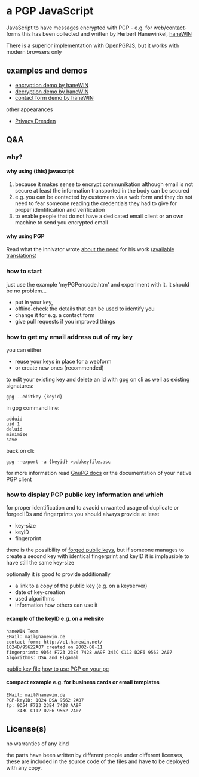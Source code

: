 a PGP JavaScript 
================

JavaScript to have messages encrypted with PGP - e.g. for web/contact-forms
this has been collected and written by Herbert Hanewinkel, [haneWIN](http://www.hanewin.net/)

There is a superior implementation with [OpenPGPJS](http://openpgpjs.org/), but it works with modern browsers only


## examples and demos

* [encryption demo by haneWIN](http://www.hanewin.net/encrypt/PGcrypt.htm)
* [decryption demo by haneWIN](http://www.hanewin.net/encrypt/PGdecode.htm)
* [contact form demo by haneWIN](http://c1.hanewin.net/)

other appearances
* [Privacy Dresden](https://privacydresden.noblogs.org/kontakt/)


## Q&A

### why?

#### why using (this) javascript

1. because it makes sense to encrypt communikation although email is not secure at least the information transported in the body can be secured
2. e.g. you can be contacted by customers via a web form and they do not need to fear someone reading the credentials they had to give for proper identification and verification
3. to enable people that do not have a dedicated email client or an own machine to send you encrypted email

#### why using PGP

Read what the innivator wrote [about the need](http://www.pgpi.org/doc/whypgp/en/) for his work ([available translations](http://www.pgpi.org/doc/whypgp/))

### how to start

just use the example 'myPGPencode.htm' and experiment with it.
it should be no problem...
* put in your key,
* offline-check the details that can be used to identify you
* change it for e.g. a contact form
* give pull requests if you improved things


### how to get my email address out of my key

you can either
* reuse your keys in place for a webform
* or create new ones (recommended)

to edit your existing key and delete an id with gpg on cli as well as existing signatures:

    gpg --editkey {keyid}

in gpg command line:

    adduid
    uid 1
    deluid
    minimize
    save

back on cli:

    gpg --export -a {keyid} >pubkeyfile.asc

for more information read [GnuPG docs](http://www.gnupg.org/documentation/) or the documentation of your native PGP client


### how to display PGP public key information and which

for proper identification and to avaoid unwanted usage of duplicate or forged IDs and fingerprints you should always provide at least
* key-size
* keyID
* fingerprint

there is the possibility of [forged public keys](http://www.pgp.net/pgpnet/pgp-faq/pgp-faq-keys.html#key-public-key-forgery), but if someone manages to create a second key with identical fingerprint and keyID it is implausible to have still the same key-size

optionally it is good to provide additionally
* a link to a copy of the public key (e.g. on a keyserver)
* date of key-creation
* used algorithms
* information how others can use it

#### example of the keyID e.g. on a website

    haneWIN Team
    EMail: mail@hanewin.de
    contact form: http://c1.hanewin.net/
    1024D/95622A07 created on 2002-08-11
    fingerprint: 9D54 F723 23E4 7428 AA9F 343C C112 D2F6 9562 2A07
    Algorithms: DSA and Elgamal
    
[public key file](http://pgp.mit.edu/pks/lookup?op=get&search=0xC112D2F695622A07)
[how to use PGP on your pc](https://www.riseup.net/en/howto-gpg-keys)

#### compact example e.g. for business cards or email templates

    EMail: mail@hanewin.de
    PGP-keyID: 1024 DSA 9562 2A07
    fp: 9D54 F723 23E4 7428 AA9F
        343C C112 D2F6 9562 2A07


## License(s)

no warranties of any kind

the parts have been written by different people under different licenses, these are included in the source code of the files and have to be deployed with any copy.
